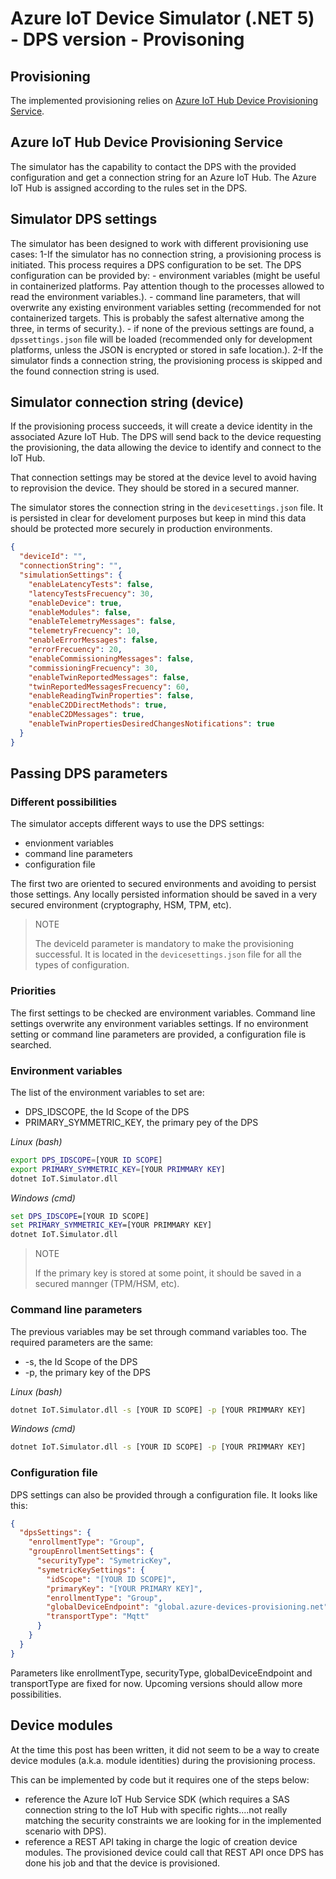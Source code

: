 ﻿# Azure IoT Device Simulator (.NET 5) - DPS version - Provisoning

## Provisioning
The implemented provisioning relies on [Azure IoT Hub Device Provisioning Service](https://docs.microsoft.com/en-us/azure/iot-dps/).

## Azure IoT Hub Device Provisioning Service

The simulator has the capability to contact the DPS with the provided configuration and get a connection string for an Azure IoT Hub.
The Azure IoT Hub is assigned according to the rules set in the DPS.

## Simulator DPS settings

The simulator has been designed to work with different provisioning use cases:
 1-If the simulator has no connection string, a provisioning process is initiated.
   This process requires a DPS configuration to be set.
   The DPS configuration can be provided by:
     - environment variables (might be useful in containerized platforms. Pay attention though to the processes allowed to read the environment variables.).
     - command line parameters, that will overwrite any existing environment variables setting (recommended for not containerized targets. This is probably the safest alternative among the three, in terms of security.).
     - if none of the previous settings are found, a `dpssettings.json` file will be loaded (recommended only for development platforms, unless the JSON is encrypted or stored in safe location.).
 2-If the simulator finds a connection string, the provisioning process is skipped and the found connection string is used.

## Simulator connection string (device)
If the provisioning process succeeds, it will create a device identity in the associated Azure IoT Hub.
The DPS will send back to the device requesting the provisioning, the data allowing the device to identify and connect to the IoT Hub.

That connection settings may be stored at the device level to avoid having to reprovision the device.
They should be stored in a secured manner.

The simulator stores the connection string in the `devicesettings.json` file.
It is persisted in clear for develoment purposes but keep in mind this data should be protected more securely in production environments.

```json
{
  "deviceId": "",
  "connectionString": "",
  "simulationSettings": {
    "enableLatencyTests": false,
    "latencyTestsFrecuency": 30,
    "enableDevice": true,
    "enableModules": false,
    "enableTelemetryMessages": false,
    "telemetryFrecuency": 10,
    "enableErrorMessages": false,
    "errorFrecuency": 20,
    "enableCommissioningMessages": false,
    "commissioningFrecuency": 30,
    "enableTwinReportedMessages": false,
    "twinReportedMessagesFrecuency": 60,
    "enableReadingTwinProperties": false,
    "enableC2DDirectMethods": true,
    "enableC2DMessages": true,
    "enableTwinPropertiesDesiredChangesNotifications": true
  }
}

```

## Passing DPS parameters
### Different possibilities
The simulator accepts different ways to use the DPS settings:
 - envionment variables
 - command line parameters
 - configuration file

The first two are oriented to secured environments and avoiding to persist those settings. Any locally persisted information should be saved in a very secured environment (cryptography, HSM, TPM, etc).

> NOTE
>
> The deviceId parameter is mandatory to make the provisioning successful. It is located in the `devicesettings.json` file for all the types of configuration.

### Priorities
The first settings to be checked are environment variables.
Command line settings overwrite any environment variables settings.
If no environment setting or command line parameters are provided, a configuration file is searched. 

### Environment variables
The list of the environment variables to set are:
 - DPS_IDSCOPE, the Id Scope of the DPS
 - PRIMARY_SYMMETRIC_KEY, the primary pey of the DPS

_Linux (bash)_
```bash
export DPS_IDSCOPE=[YOUR ID SCOPE]
export PRIMARY_SYMMETRIC_KEY=[YOUR PRIMMARY KEY]
dotnet IoT.Simulator.dll
```

_Windows (cmd)_
```cmd
set DPS_IDSCOPE=[YOUR ID SCOPE]
set PRIMARY_SYMMETRIC_KEY=[YOUR PRIMMARY KEY]
dotnet IoT.Simulator.dll
```

> NOTE
>
> If the primary key is stored at some point, it should be saved in a secured mannger (TPM/HSM, etc).

### Command line parameters
The previous variables may be set through command variables too.
The required parameters are the same:
 - -s, the Id Scope of the DPS
 - -p, the primary key of the DPS

_Linux (bash)_
```bash
dotnet IoT.Simulator.dll -s [YOUR ID SCOPE] -p [YOUR PRIMMARY KEY]
```

_Windows (cmd)_
```cmd
dotnet IoT.Simulator.dll -s [YOUR ID SCOPE] -p [YOUR PRIMMARY KEY]
```

### Configuration file
DPS settings can also be provided through a configuration file.
It looks like this:

```json
{
  "dpsSettings": {
    "enrollmentType": "Group",
    "groupEnrollmentSettings": {
      "securityType": "SymetricKey",
      "symetricKeySettings": {
        "idScope": "[YOUR ID SCOPE]",
        "primaryKey": "[YOUR PRIMARY KEY]",
        "enrollmentType": "Group",
        "globalDeviceEndpoint": "global.azure-devices-provisioning.net",
        "transportType": "Mqtt"
      }
    }
  }
}
```

Parameters like enrollmentType, securityType, globalDeviceEndpoint and transportType are fixed for now.
Upcoming versions should allow more possibilities.

## Device modules
At the time this post has been written, it did not seem to be a way to create device modules (a.k.a. module identities) during the provisioning process.

This can be implemented by code but it requires one of the steps below:
 - reference the Azure IoT Hub Service SDK (which requires a SAS connection string to the IoT Hub with specific rights....not really matching the security constraints we are looking for in the implemented scenario with DPS).
 - reference a REST API taking in charge the logic of creation device modules. The provisioned device could call that REST API once DPS has done his job and that the device is provisioned.
